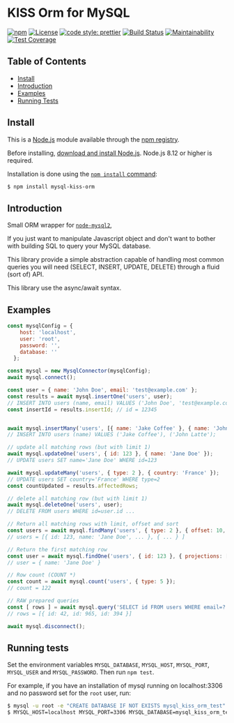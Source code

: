 # KISS Orm for MySQL

[![npm](https://img.shields.io/npm/v/mysql-kiss-orm.svg)](https://www.npmjs.com/package/mysql-kiss-orm)
[![License](https://img.shields.io/github/license/Tehem/mysql-kiss-orm.svg)](LICENSE)
[![code style: prettier](https://img.shields.io/badge/code_style-prettier-ff69b4.svg?style=flat-square)](https://github.com/prettier/prettier)
[![Build Status](https://travis-ci.org/Tehem/mysql-kiss-orm.svg?branch=master)](https://travis-ci.org/Tehem/mysql-kiss-orm)
[![Maintainability](https://api.codeclimate.com/v1/badges/9bfea0dab15584faf5eb/maintainability)](https://codeclimate.com/github/Tehem/mysql-kiss-orm/maintainability)
[![Test Coverage](https://api.codeclimate.com/v1/badges/9bfea0dab15584faf5eb/test_coverage)](https://codeclimate.com/github/Tehem/mysql-kiss-orm/test_coverage)

## Table of Contents

- [Install](#install)
- [Introduction](#introduction)
- [Examples](#examples)
- [Running Tests](#running-tests)

## Install

This is a [Node.js](https://nodejs.org/en/) module available through the
[npm registry](https://www.npmjs.com/).

Before installing, [download and install Node.js](https://nodejs.org/en/download/).
Node.js 8.12 or higher is required.

Installation is done using the
[`npm install` command](https://docs.npmjs.com/getting-started/installing-npm-packages-locally):

```sh
$ npm install mysql-kiss-orm
```
## Introduction

Small ORM wrapper for [`node-mysql2`](https://github.com/sidorares/node-mysql2), 

If you just want to manipulate Javascript object and don't want to bother with building SQL to query your MySQL database.

This library provide a simple abstraction capable of handling most common queries you will need (SELECT, INSERT, UPDATE, DELETE) 
through a fluid (sort of) API.

This library use the async/await syntax.

## Examples

```javascript
const mysqlConfig = {
    host: 'localhost',
    user: 'root',
    password: '',
    database: ''
  };

const mysql = new MysqlConnector(mysqlConfig);
await mysql.connect();

const user = { name: 'John Doe', email: 'test@example.com' };
const results = await mysql.insertOne('users', user);
// INSERT INTO users (name, email) VALUES ('John Doe', 'test@example.com');
const insertId = results.insertId; // id = 12345


await mysql.insertMany('users', [{ name: 'Jake Coffee' }, { name: 'John Latte' }]);
// INSERT INTO users (name) VALUES ('Jake Coffee'), ('John Latte');

// update all matching rows (but with limit 1)
await mysql.updateOne('users', { id: 123 }, { name: 'Jane Doe' });
// UPDATE users SET name='Jane Doe' WHERE id=123

await mysql.updateMany('users', { type: 2 }, { country: 'France' });
// UPDATE users SET country='France' WHERE type=2
const countUpdated = results.affectedRows;

// delete all matching row (but with limit 1)
await mysql.deleteOne('users', user);
// DELETE FROM users WHERE id=user.id ...

// Return all matching rows with limit, offset and sort
const users = await mysql.findMany('users', { type: 2 }, { offset: 10, limit: 10, sort: { name: 'ASC' } });
// users = [{ id: 123, name: 'Jane Doe', ... }, { ... } ]

// Return the first matching row
const user = await mysql.findOne('users', { id: 123 }, { projections: ['name'] });
// user = { name: 'Jane Doe' }

// Row count (COUNT *)
const count = await mysql.count('users', { type: 5 });
// count = 122

// RAW prepared queries
const [ rows ] = await mysql.query('SELECT id FROM users WHERE email=?', ['test@example.com']);
// rows = [{ id: 42, id: 965, id: 394 }]

await mysql.disconnect();
```

## Running tests

Set the environment variables `MYSQL_DATABASE`, `MYSQL_HOST`, `MYSQL_PORT`,
`MYSQL_USER` and `MYSQL_PASSWORD`. Then run `npm test`.

For example, if you have an installation of mysql running on localhost:3306
and no password set for the `root` user, run:

```sh
$ mysql -u root -e "CREATE DATABASE IF NOT EXISTS mysql_kiss_orm_test"
$ MYSQL_HOST=localhost MYSQL_PORT=3306 MYSQL_DATABASE=mysql_kiss_orm_test MYSQL_USER=root MYSQL_PASSWORD= npm test
```
